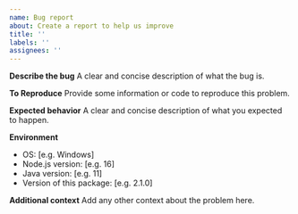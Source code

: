 ```yaml
---
name: Bug report
about: Create a report to help us improve
title: ''
labels: ''
assignees: ''
---
```


**Describe the bug**
A clear and concise description of what the bug is.

**To Reproduce**
Provide some information or code to reproduce this problem.

**Expected behavior**
A clear and concise description of what you expected to happen.

**Environment**

- OS: [e.g. Windows]
- Node.js version: [e.g. 16]
- Java version: [e.g. 11]
- Version of this package: [e.g. 2.1.0]

**Additional context**
Add any other context about the problem here.
